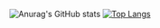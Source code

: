![Anurag's GitHub stats](https://github-readme-stats.vercel.app/api?username=Acurich&show_icons=true&theme=radical)
[![Top Langs](https://github-readme-stats.vercel.app/api/top-langs/?username=Acurich&layout=compact)](https://github.com/anuraghazra/github-readme-stats)

